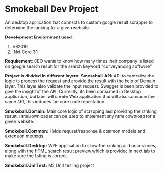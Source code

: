# Smokeball Dev Project

An desktop application that connects to custom google result scrapper to determine the ranking for a given website.

**Development Enviornment used:**
1) VS2019
2) .Net Core 3.1

**Requirement**: 
CEO wants to know how many times their company is listed on google search result for the search keyword "conveyancing software"

**Project is divided in different layers:**
**Smokeball.API:** API to centralize the logic to process the request and provide the result with the help of Domain layer. This layer also validate the input request. Swagger is been provided to give the insight of the API. Currently, its been consumed in Desktop application, but later will create Web application that will also consume the same API, this reduces the core code repeatation. 

**Smokeball.Domain:** Main core logic of scrapping and providing the ranking result. HtmlDownloader can be used to implement any html download for a given website.

**Smokeball.Common:** Holds request/response & common models and extension methods.

**Smokeball.Desktop:** WPF application to show the ranking and occurances, along with the HTML search result preview which is provided in next tab to make sure the listing is correct.

**Smokeball.UnitTest:** MS Unit testing project
